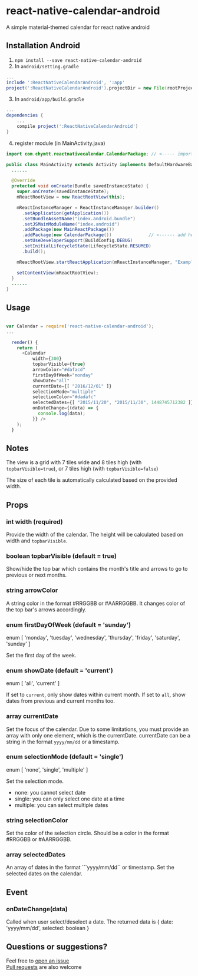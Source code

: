 # react-native-calendar-android

A simple material-themed calendar for react native android

## Installation Android
1. `npm install --save react-native-calendar-android`
2. In `android/setting.gradle`

```gradle
...
include ':ReactNativeCalendarAndroid', ':app'
project(':ReactNativeCalendarAndroid').projectDir = new File(rootProject.projectDir, '../node_modules/react-native-calendar-android/android')
```

3. In `android/app/build.gradle`

```gradle
...
dependencies {
    ...
    compile project(':ReactNativeCalendarAndroid')
}
```

4. register module (in MainActivity.java)

```java
import com.chymtt.reactnativecalendar.CalendarPackage; // <----- import

public class MainActivity extends Activity implements DefaultHardwareBackBtnHandler {
  ......

  @Override
  protected void onCreate(Bundle savedInstanceState) {
    super.onCreate(savedInstanceState);
    mReactRootView = new ReactRootView(this);

    mReactInstanceManager = ReactInstanceManager.builder()
      .setApplication(getApplication())
      .setBundleAssetName("index.android.bundle")
      .setJSMainModuleName("index.android")
      .addPackage(new MainReactPackage())
      .addPackage(new CalendarPackage())              // <------ add here
      .setUseDeveloperSupport(BuildConfig.DEBUG)
      .setInitialLifecycleState(LifecycleState.RESUMED)
      .build();

    mReactRootView.startReactApplication(mReactInstanceManager, "ExampleRN", null);

    setContentView(mReactRootView);
  }
  ......
}
```

## Usage

```js

var Calendar = require('react-native-calendar-android');
...

  render() {
    return (
      <Calendar
          width={300}
          topbarVisible={true}
          arrowColor="#dafacd"
          firstDayOfWeek="monday"
          showDate="all"
          currentDate={[ "2016/12/01" ]}
          selectionMode="multiple"
          selectionColor="#dadafc"
          selectedDates={[ "2015/11/20", "2015/11/30", 1448745712382 ]}
          onDateChange={(data) => {
            console.log(data);
          }} />
    );
  }
```

## Notes

The view is a grid with 7 tiles wide and 8 tiles high (with ```topbarVisible=true```), or 7 tiles high (with ```topbarVisible=false```)

The size of each tile is automatically calculated based on the provided width.

## Props

### int width (required)

Provide the width of the calendar. The height will be calculated based on width and ```topbarVisible```.

### boolean topbarVisible (default = true)

Show/hide the top bar which contains the month's title and arrows to go to previous or next months.

### string arrowColor

A string color in the format #RRGGBB or #AARRGGBB. It changes color of the top bar's arrows accordingly.

### enum firstDayOfWeek (default = 'sunday')

enum [ 'monday', 'tuesday', 'wednesday', 'thursday', 'friday', 'saturday', 'sunday' ]

Set the first day of the week.

### enum showDate (default = 'current')

enum [ 'all', 'current' ]

If set to ```current```, only show dates within current month. If set to ```all```, show dates from previous and current months too.

### array currentDate

Set the focus of the calendar. Due to some limitations, you must provide an array with only one element, which is the currentDate. currentDate can be a string in the format ```yyyy/mm/dd``` or a timestamp.

### enum selectionMode (default = 'single')

enum [ 'none', 'single', 'multiple' ]

Set the selection mode.

- none: you cannot select date
- single: you can only select one date at a time
- multiple: you can select multiple dates

### string selectionColor

Set the color of the selection circle. Should be a color in the format #RRGGBB or #AARRGGBB.

### array selectedDates

An array of dates in the format ```yyyy/mm/dd`` or timestamp. Set the selected dates on the calendar.

## Event

### onDateChange(data)

Called when user select/deselect a date. The returned data is { date: 'yyyy/mm/dd', selected: boolean }

## Questions or suggestions?

Feel free to [open an issue](https://github.com/chymtt/ReactNativeCalendarAndroid/issues)  
[Pull requests](https://github.com/chymtt/ReactNativeCalendarAndroid/pulls) are also welcome
